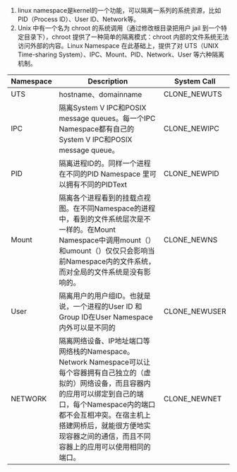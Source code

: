 1. linux namespace是kernel的一个功能，可以隔离一系列的系统资源，比如PID（Process ID）、User ID、Network等。
2. Unix 中有一个名为 chroot 的系统调用（通过修改根目录把用户 jail 到一个特定目录下），chroot 提供了一种简单的隔离模式：chroot 内部的文件系统无法访问外部的内容。Linux Namespace 在此基础上，提供了对 UTS（UNIX Time-sharing System）、IPC、Mount、PID、Network、User 等六种隔离机制。

|   Namespace | Description | System Call   |
| ----------- | ----------- | ----------- |
|   UTS |   hostname、domainname   |    CLONE_NEWUTS    |
|   IPC |   隔离System V IPC和POSIX message queues。每一个IPC Namespace都有自己的System V IPC和POSIX message queue。    |   CLONE_NEWIPC    |
|   PID |   隔离进程ID的。同样一个进程在不同的PID Namespace 里可以拥有不同的PIDText    |   CLONE_NEWPID    |
|   Mount   |   隔离各个进程看到的挂载点视图。在不同Namespace的进程中，看到的文件系统层次是不一样的。在Mount Namespace中调用mount（）和umount（）仅仅只会影响当前Namespace内的文件系统，而对全局的文件系统是没有影响的。    |   CLONE_NEWNS    |
|   User    |   隔离用户的用户组ID。也就是说，一个进程的User ID 和Group ID在User Namespace内外可以是不同的    |   CLONE_NEWUSER    |
|   NETWORK |   隔离网络设备、IP地址端口等网络栈的Namespace。Network Namespace可以让每个容器拥有自己独立的（虚拟的）网络设备，而且容器内的应用可以绑定到自己的端口，每个Namespace内的端口都不会互相冲突。在宿主机上搭建网桥后，就能很方便地实现容器之间的通信，而且不同容器上的应用可以使用相同的端口。    |   CLONE_NEWNET    |

